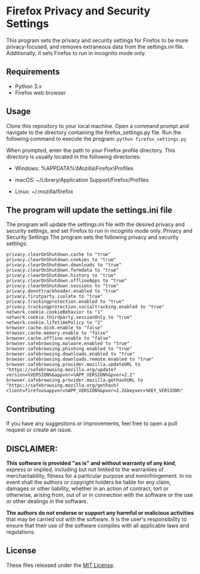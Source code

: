 # Firefox Privacy and Security Settings
This program sets the privacy and security settings for Firefox to be more privacy-focused, and removes extraneous data from the settings.ini file. Additionally, it sets Firefox to run in incognito mode only.

## Requirements
* Python 3.x
* Firefox web browser
## Usage
Clone this repository to your local machine.
Open a command prompt and navigate to the directory containing the firefox_settings.py file.
Run the following command to execute the program:
```python firefox_settings.py```

When prompted, enter the path to your Firefox profile directory. This directory is usually located in the following directories:

* Windows: %APPDATA%\Mozilla\Firefox\Profiles

* macOS: ~/Library/Application Support/Firefox/Profiles

* Linux: ~/.mozilla/firefox

## The program will update the settings.ini file
The program will update the settings.ini file with the desired privacy and security settings, and set Firefox to run in incognito mode only.
Privacy and Security Settings
The program sets the following privacy and security settings:
```
privacy.clearOnShutdown.cache to "true"
privacy.clearOnShutdown.cookies to "true"
privacy.clearOnShutdown.downloads to "true"
privacy.clearOnShutdown.formdata to "true"
privacy.clearOnShutdown.history to "true"
privacy.clearOnShutdown.offlineApps to "true"
privacy.clearOnShutdown.sessions to "true"
privacy.donottrackheader.enabled to "true"
privacy.firstparty.isolate to "true"
privacy.trackingprotection.enabled to "true"
privacy.trackingprotection.socialtracking.enabled to "true"
network.cookie.cookieBehavior to "1"
network.cookie.thirdparty.sessionOnly to "true"
network.cookie.lifetimePolicy to "2"
browser.cache.disk.enable to "false"
browser.cache.memory.enable to "false"
browser.cache.offline.enable to "false"
browser.safebrowsing.malware.enabled to "true"
browser.safebrowsing.phishing.enabled to "true"
browser.safebrowsing.downloads.enabled to "true"
browser.safebrowsing.downloads.remote.enabled to "true"
browser.safebrowsing.provider.mozilla.updateURL to "https://safebrowsing.mozilla.org/update?version=%VERSION%&appver=%APP_VERSION%&pver=2.2"
browser.safebrowsing.provider.mozilla.gethashURL to "https://safebrowsing.mozilla.org/gethash?client=firefox&appver=%APP_VERSION%&pver=2.2&keyver=%KEY_VERSION%"
```
## Contributing
If you have any suggestions or improvements, feel free to open a pull request or create an issue.

## DISCLAIMER:
**This software is provided "as is" and without warranty of any kind**, express or implied, including but not limited to the warranties of merchantability, fitness for a particular purpose and noninfringement. In no event shall the authors or copyright holders be liable for any claim, damages or other liability, whether in an action of contract, tort or otherwise, arising from, out of or in connection with the software or the use or other dealings in the software.

**The authors do not endorse or support any harmful or malicious activities** that may be carried out with the software. It is the user's responsibility to ensure that their use of the software complies with all applicable laws and regulations.

## License

These files released under the [MIT License](LICENSE).
